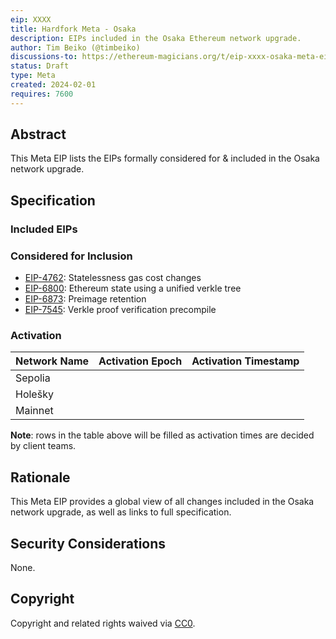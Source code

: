 ```yaml
---
eip: XXXX
title: Hardfork Meta - Osaka
description: EIPs included in the Osaka Ethereum network upgrade.
author: Tim Beiko (@timbeiko)
discussions-to: https://ethereum-magicians.org/t/eip-xxxx-osaka-meta-eip/18439 
status: Draft
type: Meta
created: 2024-02-01
requires: 7600
---
```


## Abstract

This Meta EIP lists the EIPs formally considered for & included in the Osaka network upgrade. 

## Specification

### Included EIPs 

### Considered for Inclusion

* [EIP-4762](./eip-4762.md): Statelessness gas cost changes
* [EIP-6800](./eip-6800.md): Ethereum state using a unified verkle tree
* [EIP-6873](./eip-6873.md): Preimage retention
* [EIP-7545](./eip-7545.md): Verkle proof verification precompile


### Activation 

| Network Name     | Activation Epoch | Activation Timestamp |
|------------------|------------------|----------------------|
| Sepolia          |                  |                      |
| Holešky          |                  |                      |
| Mainnet          |                  |                      |

**Note**: rows in the table above will be filled as activation times are decided by client teams. 

## Rationale

This Meta EIP provides a global view of all changes included in the Osaka network upgrade, as well as links to full specification. 

## Security Considerations

None.

## Copyright

Copyright and related rights waived via [CC0](../LICENSE.md).
